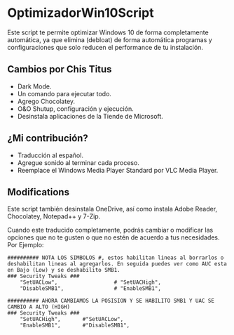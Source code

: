 # OptimizadorWin10Script
Este script te permite optimizar Windows 10 de forma completamente automática, ya que elimina (debloat) de forma automática programas y configuraciones que solo reducen el performance de tu instalación.

## Cambios por Chis Titus
- Dark Mode.
- Un comando para ejecutar todo.
- Agrego Chocolatey.
- O&O Shutup, configuración y ejecución.
- Desinstala aplicaciones de la Tiende de Microsoft.

## ¿Mi contribución?
- Traducción al español.
- Agregue sonido al terminar cada proceso.
- Reemplace el Windows Media Player Standard por VLC Media Player.

## Modifications
Este script también desinstala OneDrive, así como instala Adobe Reader, Chocolatey, Notepad++ y 7-Zip.

Cuando este traducido completamente, podrás cambiar o modificar las opciones que no te gusten o que no estén de acuerdo a tus necesidades. Por Ejemplo:

```
########## NOTA LOS SIMBOLOS #, estos habilitan lineas al borrarlos o deshabilitan lineas al agregarlos. En seguida puedes ver como AUC esta en Bajo (Low) y se deshabilito SMB1.
### Security Tweaks ###
	"SetUACLow",                  # "SetUACHigh",
	"DisableSMB1",                # "EnableSMB1",

########## AHORA CAMBIAMOS LA POSISION Y SE HABILITO SMB1 Y UAC SE CAMBIO A ALTO (HIGH)
### Security Tweaks ###
	"SetUACHigh",		#"SetUACLow",
	"EnableSMB1",		#"DisableSMB1",
```
